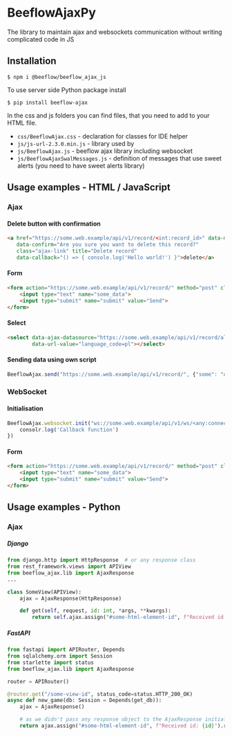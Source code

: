 # BeeflowAjaxPy

The library to maintain ajax and websockets communication without writing complicated code in JS

## Installation

```shell
$ npm i @beeflow/beeflow_ajax_js
```

To use server side Python package install

```shell
$ pip install beeflow-ajax
```

In the css and js folders you can find files, that you need to add to your HTML file.

* `css/BeeflowAjax.css` - declaration for classes for IDE helper
* `js/js-url-2.3.0.min.js` - library used by
* `js/BeeflowAjax.js` - beeflow ajax library including websocket
* `js/BeeflowAjaxSwalMessages.js` - definition of messages that use sweet alerts (you need to have sweet alerts library)

## Usage examples - HTML / JavaScript

### Ajax

#### Delete button with confirmation

```html
<a href="https://some.web.example/api/v1/record/<int:record_id>" data-method="delete"
   data-confirm="Are you sure you want to delete this record?"
   class="ajax-link" title="Delete record"
   data-callback="() => { console.log('Hello world!') }">delete</a>
```

#### Form

```html
<form action="https://some.web.example/api/v1/record/" method="post" class="ajax-form">
    <input type="text" name="some_data">
    <input type="submit" name="submit" value="Send">
</form>
```

#### Select

```html
<select data-ajax-datasource="https://some.web.example/api/v1/record/all" data-defaul-value="10"
        data-url-value="language_code=pl"></select>
```

#### Sending data using own script

```javascript
BeeflowAjax.send("https://some.web.example/api/v1/record/", {"some": "data"}, submitButton, callbackMethod, 'POST');
```

### WebSocket

#### Initialisation
```javascript
BeeflowAjax.websocket.init("ws://some.web.example/api/v1/ws/<any:connectionId>", {some: "data"}, () => {
    consolr.log('Callback function')
})
```

#### Form

```html
<form action="https://some.web.example/api/v1/record/" method="post" class="websocket-form">
    <input type="text" name="some_data">
    <input type="submit" name="submit" value="Send">
</form>
```

## Usage examples - Python

### Ajax

##### Django
```python
from django.http import HttpResponse  # or any response class
from rest_framework.views import APIView
from beeflow_ajax.lib import AjaxResponse
...

class SomeView(APIView):
    ajax = AjaxResponse(HttpResponse)

    def get(self, request, id: int, *args, **kwargs):
        return self.ajax.assign("#some-html-element-id", f"Received id: {id}").response(*args, **kwargs)
```

##### FastAPI
```python
from fastapi import APIRouter, Depends
from sqlalchemy.orm import Session
from starlette import status
from beeflow_ajax.lib import AjaxResponse

router = APIRouter()

@router.get("/some-view-id", status_code=status.HTTP_200_OK)
async def new_game(db: Session = Depends(get_db)):
    ajax = AjaxResponse()

    # as we didn't pass any response object to the AjaxResponse initializer, response() method will return dictionary
    return ajax.assign("#some-html-element-id", f"Received id: {id}").response()
```

